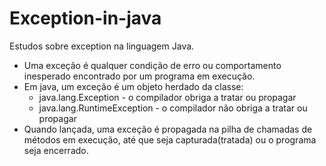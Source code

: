 # Exception-in-java
Estudos sobre exception na linguagem Java.

* Uma exceção é qualquer condição de erro ou comportamento inesperado encontrado por um programa em execução.
* Em java, um exceção é um objeto herdado da classe:
   * java.lang.Exception - o compilador obriga a tratar ou propagar
   * java.lang.RuntimeException - o compilador não obriga a tratar ou propagar
* Quando lançada, uma exceção é propagada na pilha de chamadas de métodos em execução, até que seja capturada(tratada) ou o programa seja encerrado.
